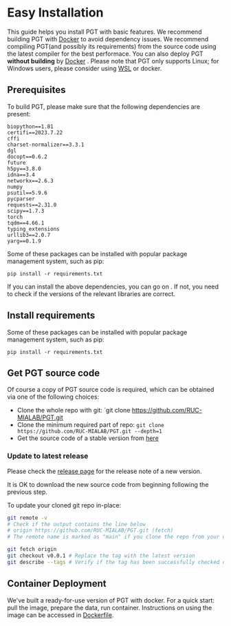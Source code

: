 # Easy Installation

This guide helps you install PGT with basic features.  We recommend building PGT with [Docker](#container-deployment) to avoid dependency issues. We recommend compiling PGT(and possibly its requirements) from the source code using the latest compiler for the best performace. You can also deploy PGT **without building** by [Docker](#container-deployment) . Please note that PGT only supports Linux; for Windows users, please consider using [WSL](https://learn.microsoft.com/en-us/windows/wsl/) or docker.

## Prerequisites

To build PGT, please make sure that the following dependencies are present:

```
biopython==1.81
certifi==2023.7.22
cffi 
charset-normalizer==3.3.1
dgl
docopt==0.6.2
future 
h5py==3.8.0
idna==3.4
networkx==2.6.3
numpy 
psutil==5.9.6
pycparser 
requests==2.31.0
scipy==1.7.3
torch
tqdm==4.66.1
typing_extensions 
urllib3==2.0.7
yarg==0.1.9

```
Some of these packages can be installed with popular package management system, such as pip:

```
pip install -r requirements.txt
```

If you can install the above dependencies, you can go on . If not, you need to check if the versions of the relevant libraries are correct.
## Install requirements

Some of these packages can be installed with popular package management system, such as pip:

```
pip install -r requirements.txt
```

## Get PGT source code

Of course a copy of PGT source code is required, which can be obtained via one of the following choices:

- Clone the whole repo with git: `git clone https://github.com/RUC-MIALAB/PGT.git
- Clone the minimum required part of repo: `git clone https://github.com/RUC-MIALAB/PGT.git --depth=1 `
- Get the source code of a stable version from [here](https://github.com/RUC-MIALAB/PGT)

### Update to latest release

Please check the [release page](https://github.com/RUC-MIALAB/PGT/releases) for the release note of a new version.

It is OK to download the new source code from beginning following the previous step.

To update your cloned git repo in-place:

```bash
git remote -v
# Check if the output contains the line below
# origin https://github.com/RUC-MIALAB/PGT.git (fetch)
# The remote name is marked as "main" if you clone the repo from your own fork.

git fetch origin
git checkout v0.0.1 # Replace the tag with the latest version
git describe --tags # Verify if the tag has been successfully checked out
```



## Container Deployment

We've built a ready-for-use version of PGT with docker. For a quick start: pull the image, prepare the data, run container. Instructions on using the image can be accessed in [Dockerfile](../../../Dockerfile). 
